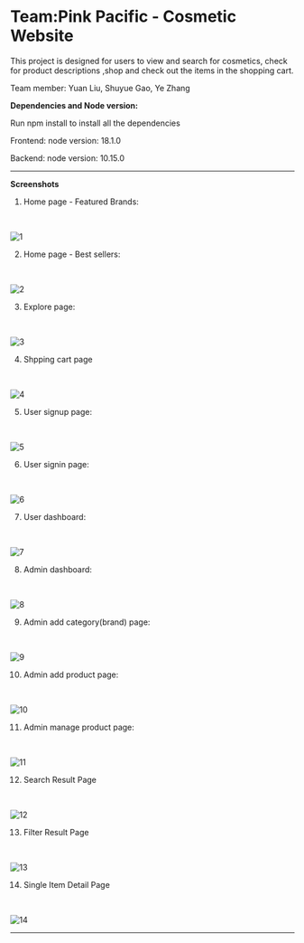 # Team:Pink Pacific - Cosmetic Website

This project is designed for users to view and search for cosmetics, check for product descriptions ,shop and check out the items in the shopping cart. 

Team member: Yuan Liu, Shuyue Gao, Ye Zhang


**Dependencies and Node version:**

Run npm install to install all the dependencies

Frontend:
node version: 18.1.0

Backend:
node version: 10.15.0

<hr>

**Screenshots**
1. Home page - Featured Brands:
<br>

![1](./screenshots/Iter3-1.png)
<br>

2. Home page - Best sellers:
<br>

![2](./screenshots/Iter3-2.png)
<br>

3. Explore page:
<br>

![3](./screenshots/Iter3-3.png)
<br>

4. Shpping cart page
<br>

![4](./screenshots/Iter3-4.png)
<br>

5. User signup page:
<br>

![5](./screenshots/Iter3-5.png)
<br>

6. User signin page:
<br>

![6](./screenshots/Iter3-6.png)
<br>

7. User dashboard:
<br>

![7](./screenshots/Iter3-7.png)
<br>

8. Admin dashboard:
<br>

![8](./screenshots/Iter3-8.png)
<br>

9. Admin add category(brand) page:
<br>

![9](./screenshots/Iter3-9.png)
<br>


10. Admin add product page:
<br>

![10](./screenshots/Iter3-10.png)
<br>

11. Admin manage product page:
<br>

![11](./screenshots/Iter3-11.png)
<br>

12. Search Result Page
<br>

![12](./screenshots/Iter3-12.png)
<br>

13. Filter Result Page
<br>

![13](./screenshots/Iter3-13.png)
<br>

14. Single Item Detail Page
<br>

![14](./screenshots/Iter3-14.png)
<br>

<hr>

